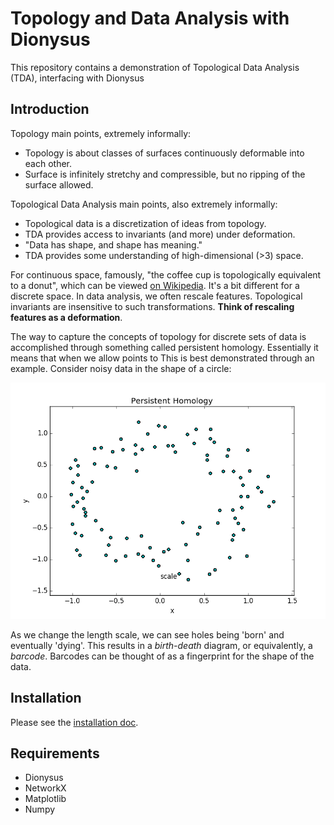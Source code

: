 # Topology and Data Analysis with Dionysus

This repository contains a demonstration of Topological Data Analysis (TDA),
interfacing with Dionysus

## Introduction

Topology main points, extremely informally:
* Topology is about classes of surfaces continuously deformable into each other.
* Surface is infinitely stretchy and compressible, but no ripping of the surface allowed.

Topological Data Analysis main points, also extremely informally:
* Topological data is a discretization of ideas from topology.
* TDA provides access to invariants (and more) under deformation.
* "Data has shape, and shape has meaning."
* TDA provides some understanding of high-dimensional (>3) space.

For continuous space, famously, "the coffee cup is topologically equivalent to
a donut", which can be viewed
[on Wikipedia](https://upload.wikimedia.org/wikipedia/commons/2/26/Mug_and_Torus_morph.gif).  It's a bit different for a discrete space.
In data analysis, we often rescale features.  Topological invariants are
insensitive to such transformations.  **Think of rescaling features as a
deformation**.

The way to capture the concepts of topology for discrete sets of data is
accomplished through something called persistent homology.  Essentially it
means that when we allow points to This is best demonstrated through an
example.  Consider noisy data in the shape of a circle:

![cycle persistence](images/animated_persistence.gif)

As we change the length scale, we can see holes being 'born' and eventually
'dying'.  This results in a *birth-death* diagram, or equivalently, a
*barcode*.  Barcodes can be thought of as a fingerprint for the shape of the
data.

## Installation

Please see the [installation doc](docs/Installation.md).

## Requirements

* Dionysus
* NetworkX
* Matplotlib
* Numpy
